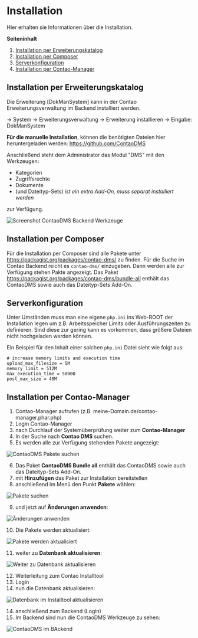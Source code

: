 # Installation

Hier erhalten sie Informationen über die Installation.

**Seiteninhalt**
<!-- toc -->

1. [Installation per Erweiterungskatalog](#installation-per-erweiterungsverwaltung)
2. [Installation per Composer](#installation-per-composer)
3. [Serverkonfiguration](#serverkonfiguration)
4. [Installation per Contao-Manager](#installation-per-contao-manager)

## Installation per Erweiterungskatalog

Die Erweiterung [DokManSystem] kann in der Contao Erweiterungsverwaltung im Backend installiert werden.

→ System → Erweiterungsverwaltung → Erweiterung installieren → Eingabe: DokManSystem

**Für die manuelle Installation**, können die benötigten Dateien hier heruntergeladen werden: https://github.com/ContaoDMS

Anschließend steht dem Administrator das Modul "DMS" mit den Werkzeugen: 

* Kategorien
* Zugriffsrechte
* Dokumente 
* (und Dateityp-Sets) *ist ein extra Add-On, muss separat installiert werden*
 
zur Verfügung.

![Screenshot ContaoDMS Backend Werkzeuge](screenshot_dms_backend_tools.png)


## Installation per Composer

Für die Installation per Composer sind alle Pakete unter https://packagist.org/packages/contao-dms/ zu finden. Für die Suche im Contao Backend reicht es `contao-dms/` einzugeben. Dann werden alle zur Verfügung stehen Pakte angezeigt.
Das Paket https://packagist.org/packages/contao-dms/bundle-all enthält das ContaoDMS sowie auch das Dateityp-Sets Add-On.


## Serverkonfiguration

Unter Umständen muss man eine eigene `php.ini` ins Web-ROOT der Installation legen um z.B. Arbeitsspeicher Limits oder Ausführungszeiten zu definieren. Sind diese zur gering kann es vorkommen, dass größere Dateien nicht hochgeladen werden können.

Ein Beispiel für den Inhalt einer solchen `php.ini` Datei sieht wie folgt aus:

    # increase memory limits and execution time
    upload_max_filesize = 5M
    memory_limit = 512M
    max_execution_time = 50000
    post_max_size = 40M

## Installation per Contao-Manager

1. Contao-Manager aufrufen (z.B. meine-Domain.de/contao-manager.phar.php)
2. Login Contao-Manager 
3. nach Durchlauf der Systemüberprüfung weiter zum **Contao-Manager**
4. In der Suche nach **Contao DMS** suchen.
5. Es werden alle zur Verfügung stehenden Pakete angezeigt:

![ContaoDMS Pakete suchen](5-paket-hinzufuegen.png)

6. Das Paket **ContaoDMS Bundle all** enthält das ContaoDMS sowie auch das Dateityp-Sets Add-On.
7. mit **Hinzufügen** das Paket zur Installation bereitstellen
8. anschließend im Menü den Punkt **Pakete** wählen:

![Pakete suchen](6-pakete-aufrufen.png)

9. und jetzt auf **Änderungen anwenden**:

![Änderungen anwenden](7-aenderungen-anwenden.png)

10. Die Pakete werden aktualisiert:

![Pakete werden aktualisiert](8-pakete-werden-aktualisiert.png)

11. weiter zu **Datenbank aktualisieren**:

![Weiter zu Datenbank aktualisieren](9-zu-db-aktualisieren.png)

12. Weiterleitung zum Contao Installtool
12. Login
13. nun die Datenbank aktualisieren:

![Datenbank im Installtool aktualisieren](11-db-aktualisieren.png)

14. anschließend zum Backend (Login)
15. Im Backend sind nun die ContaoDMS Werkzeuge zu sehen:

![ContaoDMS im BAckend](12-dms-rubriken-im-backend.png)
